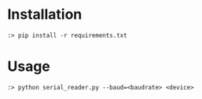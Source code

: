 # Installation

`:> pip install -r requirements.txt`

# Usage

`:> python serial_reader.py --baud=<baudrate> <device>`
